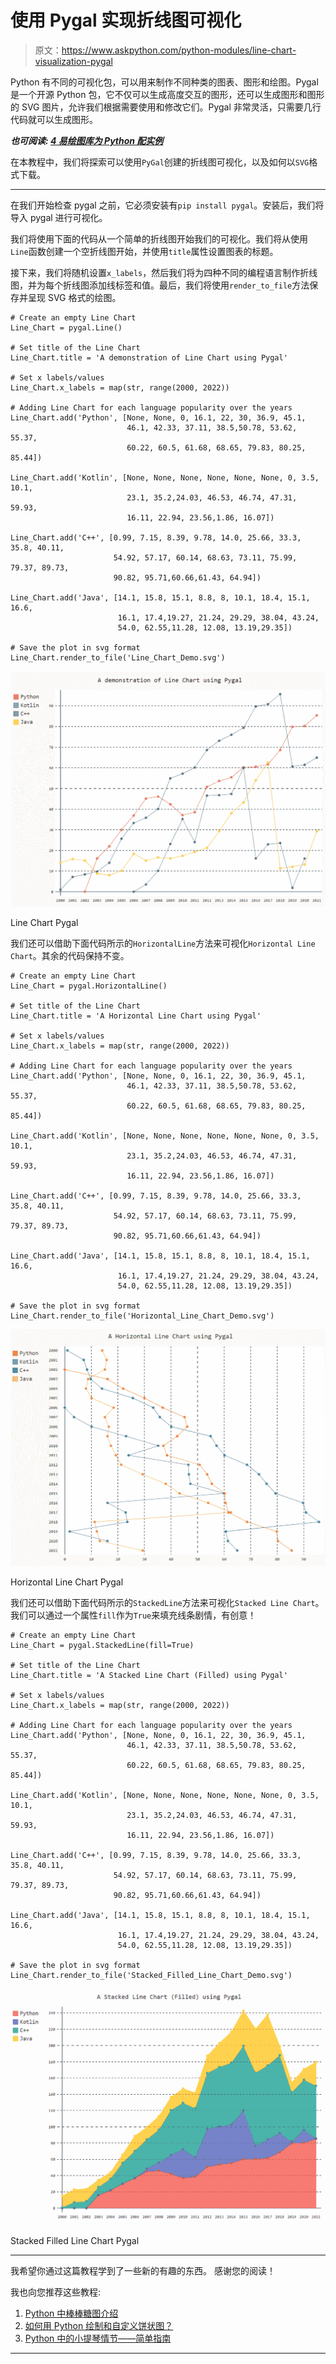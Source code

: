 # 使用 Pygal 实现折线图可视化

> 原文：<https://www.askpython.com/python-modules/line-chart-visualization-pygal>

Python 有不同的可视化包，可以用来制作不同种类的图表、图形和绘图。Pygal 是一个开源 Python 包，它不仅可以生成高度交互的图形，还可以生成图形和图形的 SVG 图片，允许我们根据需要使用和修改它们。Pygal 非常灵活，只需要几行代码就可以生成图形。

***也可阅读: [4 易绘图库为 Python 配实例](https://www.askpython.com/python-modules/plotting-libraries-python)***

在本教程中，我们将探索可以使用`PyGal`创建的折线图可视化，以及如何以`SVG`格式下载。

* * *

在我们开始检查 pygal 之前，它必须安装有`pip install pygal`。安装后，我们将导入 pygal 进行可视化。

我们将使用下面的代码从一个简单的折线图开始我们的可视化。我们将从使用`Line`函数创建一个空折线图开始，并使用`title`属性设置图表的标题。

接下来，我们将随机设置`x_labels`，然后我们将为四种不同的编程语言制作折线图，并为每个折线图添加线标签和值。最后，我们将使用`render_to_file`方法保存并呈现 SVG 格式的绘图。

```
# Create an empty Line Chart
Line_Chart = pygal.Line()

# Set title of the Line Chart
Line_Chart.title = 'A demonstration of Line Chart using Pygal'

# Set x labels/values
Line_Chart.x_labels = map(str, range(2000, 2022)) 

# Adding Line Chart for each language popularity over the years
Line_Chart.add('Python', [None, None, 0, 16.1, 22, 30, 36.9, 45.1, 
                          46.1, 42.33, 37.11, 38.5,50.78, 53.62, 55.37, 
                          60.22, 60.5, 61.68, 68.65, 79.83, 80.25, 85.44]) 

Line_Chart.add('Kotlin', [None, None, None, None, None, None, 0, 3.5, 10.1, 
                          23.1, 35.2,24.03, 46.53, 46.74, 47.31, 59.93,
                          16.11, 22.94, 23.56,1.86, 16.07]) 

Line_Chart.add('C++', [0.99, 7.15, 8.39, 9.78, 14.0, 25.66, 33.3, 35.8, 40.11, 
                       54.92, 57.17, 60.14, 68.63, 73.11, 75.99, 79.37, 89.73, 
                       90.82, 95.71,60.66,61.43, 64.94]) 

Line_Chart.add('Java', [14.1, 15.8, 15.1, 8.8, 8, 10.1, 18.4, 15.1, 16.6, 
                        16.1, 17.4,19.27, 21.24, 29.29, 38.04, 43.24, 
                        54.0, 62.55,11.28, 12.08, 13.19,29.35]) 

# Save the plot in svg format
Line_Chart.render_to_file('Line_Chart_Demo.svg')

```

![Line Chart Pygal](img/49db13650d6d16a34bde31b6d2b7cb64.png)

Line Chart Pygal

我们还可以借助下面代码所示的`HorizontalLine`方法来可视化`Horizontal Line Chart`。其余的代码保持不变。

```
# Create an empty Line Chart
Line_Chart = pygal.HorizontalLine()

# Set title of the Line Chart
Line_Chart.title = 'A Horizontal Line Chart using Pygal'

# Set x labels/values
Line_Chart.x_labels = map(str, range(2000, 2022)) 

# Adding Line Chart for each language popularity over the years
Line_Chart.add('Python', [None, None, 0, 16.1, 22, 30, 36.9, 45.1, 
                          46.1, 42.33, 37.11, 38.5,50.78, 53.62, 55.37, 
                          60.22, 60.5, 61.68, 68.65, 79.83, 80.25, 85.44]) 

Line_Chart.add('Kotlin', [None, None, None, None, None, None, 0, 3.5, 10.1, 
                          23.1, 35.2,24.03, 46.53, 46.74, 47.31, 59.93,
                          16.11, 22.94, 23.56,1.86, 16.07]) 

Line_Chart.add('C++', [0.99, 7.15, 8.39, 9.78, 14.0, 25.66, 33.3, 35.8, 40.11, 
                       54.92, 57.17, 60.14, 68.63, 73.11, 75.99, 79.37, 89.73, 
                       90.82, 95.71,60.66,61.43, 64.94]) 

Line_Chart.add('Java', [14.1, 15.8, 15.1, 8.8, 8, 10.1, 18.4, 15.1, 16.6, 
                        16.1, 17.4,19.27, 21.24, 29.29, 38.04, 43.24, 
                        54.0, 62.55,11.28, 12.08, 13.19,29.35]) 

# Save the plot in svg format
Line_Chart.render_to_file('Horizontal_Line_Chart_Demo.svg')

```

![Horizontal Line Chart Pygal](img/4d3acd31a56d35b4a52d964e30422271.png)

Horizontal Line Chart Pygal

我们还可以借助下面代码所示的`StackedLine`方法来可视化`Stacked Line Chart`。我们可以通过一个属性`fill`作为`True`来填充线条剧情，有创意！

```
# Create an empty Line Chart
Line_Chart = pygal.StackedLine(fill=True)

# Set title of the Line Chart
Line_Chart.title = 'A Stacked Line Chart (Filled) using Pygal'

# Set x labels/values
Line_Chart.x_labels = map(str, range(2000, 2022)) 

# Adding Line Chart for each language popularity over the years
Line_Chart.add('Python', [None, None, 0, 16.1, 22, 30, 36.9, 45.1, 
                          46.1, 42.33, 37.11, 38.5,50.78, 53.62, 55.37, 
                          60.22, 60.5, 61.68, 68.65, 79.83, 80.25, 85.44]) 

Line_Chart.add('Kotlin', [None, None, None, None, None, None, 0, 3.5, 10.1, 
                          23.1, 35.2,24.03, 46.53, 46.74, 47.31, 59.93,
                          16.11, 22.94, 23.56,1.86, 16.07]) 

Line_Chart.add('C++', [0.99, 7.15, 8.39, 9.78, 14.0, 25.66, 33.3, 35.8, 40.11, 
                       54.92, 57.17, 60.14, 68.63, 73.11, 75.99, 79.37, 89.73, 
                       90.82, 95.71,60.66,61.43, 64.94]) 

Line_Chart.add('Java', [14.1, 15.8, 15.1, 8.8, 8, 10.1, 18.4, 15.1, 16.6, 
                        16.1, 17.4,19.27, 21.24, 29.29, 38.04, 43.24, 
                        54.0, 62.55,11.28, 12.08, 13.19,29.35]) 

# Save the plot in svg format
Line_Chart.render_to_file('Stacked_Filled_Line_Chart_Demo.svg')

```

![Stacked Filled Line Chart Pygal](img/a432446f2fe22a031e35327672cc05fb.png)

Stacked Filled Line Chart Pygal

* * *

我希望你通过这篇教程学到了一些新的有趣的东西。
感谢您的阅读！

我也向您推荐这些教程:

1.  [Python 中棒棒糖图介绍](https://www.askpython.com/python/examples/lollipop-charts-in-python)
2.  [如何用 Python 绘制和自定义饼状图？](https://www.askpython.com/python/plot-customize-pie-chart-in-python)
3.  [Python 中的小提琴情节——简单指南](https://www.askpython.com/python/examples/violin-plots-in-python)

* * *